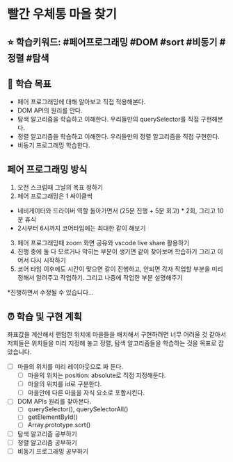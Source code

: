 # **빨간 우체통 마을 찾기**

## ⭐️ 학습키워드: #페어프로그래밍 #DOM #sort #비동기 #정렬 #탐색

## 🎯 학습 목표

- 페어 프로그래밍에 대해 알아보고 직접 적용해본다.
- DOM API의 원리를 안다.
- 탐색 알고리즘을 학습하고 이해한다. 우리들만의 querySelector를 직접 구현해본다.
- 정렬 알고리즘을 학습하고 이해한다. 우리들만의 정렬 알고리즘을 직접 구현한다.
- 비동기 프로그래밍 학습한다.

## 페어 프로그래밍 방식

1. 오전 스크럼때 그날의 목표 정하기
2. 페어 프로그래밍은 1 싸이클씩

- 네비게이터와 드라이버 역할 돌아가면서 (25분 진행 + 5분 회고) \* 2회, 그리고 10분 휴식
- 2시부터 6시까지 코어타임에는 최대한 같이 해보기

3. 페어 프로그래밍때 zoom 화면 공유와 vscode live share 활용하기
4. 진행 중에 둘 다 모르거나 막히는 부분이 생기면 같이 찾아보며 학습하기 그리고 이어서 다시 시작하기
5. 코어 타임 이후에도 시간이 맞으면 같이 진행하고, 안되면 각자 작업할 부분을 미리 정해서 알려주고 작업하기. 그리고 나중에 작업한 부분 설명해주기

\*진행하면서 수정될 수 있습니다…

## ⏰ 학습 및 구현 계획

좌표값을 계산해서 랜덤한 위치에 마을들을 배치해서 구현하려면 너무 어려울 것 같아서 저희들은 위치들을 미리 지정해 놓고 정렬, 탐색 알고리즘들을 학습하는 것을 목표로 잡았습니다.

- [ ] 마을의 위치를 미리 레이아웃으로 짜 둔다.
  - [ ] 마을의 위치는 position: absolute로 직접 지정해둔다.
  - [ ] 마을의 위치를 id로 구분한다.
  - [ ] 마을안에 다른 마을을 자식 요소로 포함시킨다.
- [ ] DOM APIs 원리를 찾아본다.
  - [ ] querySelector(), querySelectorAll()
  - [ ] getElementById()
  - [ ] Array.prototype.sort()
- [ ] 탐색 알고리즘 공부하기
- [ ] 정렬 알고리즘 공부하기
- [ ] 비동기 프로그래밍 공부하기
